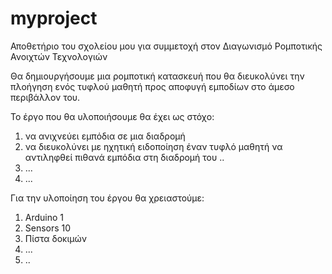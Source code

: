 # myproject
Αποθετήριο του σχολείου μου για συμμετοχή στον Διαγωνισμό Ρομποτικής Ανοιχτών Τεχνολογιών

Θα δημιουργήσουμε μια ρομποτική κατασκευή που θα διευκολύνει την πλοήγηση ενός τυφλού μαθητή προς αποφυγή εμποδίων στο άμεσο
περιβάλλον του.

Το έργο που θα υλοποιήσουμε θα έχει ως στόχο:
1) να ανιχνεύει εμπόδια σε μια διαδρομή
2) να διευκολύνει με ηχητική ειδοποίηση έναν τυφλό μαθητή να αντιληφθεί πιθανά εμπόδια στη διαδρομή του ..
3) ...
4) ...

Για την υλοποίηση του έργου θα χρειαστούμε:
1) Arduino 1
2) Sensors 10
3) Πίστα δοκιμών 
4) ...
5) ..
